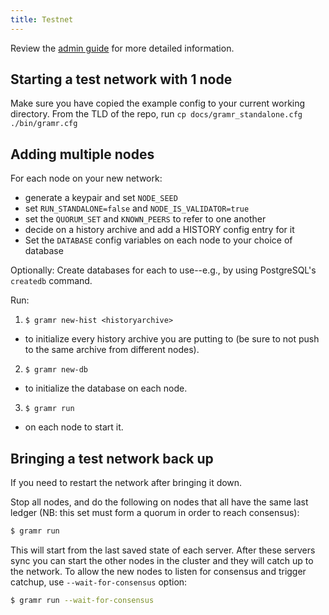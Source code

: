 ```yaml
---
title: Testnet
---
```


Review the [admin guide](./admin.md) for more detailed information.

## Starting a test network with 1 node

Make sure you have copied the example config to your current working directory.
From the TLD of the repo, run
`cp docs/gramr_standalone.cfg ./bin/gramr.cfg`

## Adding multiple nodes

For each node on your new network:
* generate a keypair and set `NODE_SEED`
* set `RUN_STANDALONE=false` and `NODE_IS_VALIDATOR=true`
* set the `QUORUM_SET` and `KNOWN_PEERS` to refer to one another
* decide on a history archive and add a HISTORY config entry for it
* Set the `DATABASE` config variables on each node to your choice of database

Optionally: Create databases for each to use--e.g., by using PostgreSQL's `createdb` command.

Run:

1. `$ gramr new-hist <historyarchive>`
  - to initialize every history archive you are putting to (be sure to not push to the same archive from different nodes).
2. `$ gramr new-db`
  - to initialize the database on each node. 
3. `$ gramr run`
  - on each node to start it.

## Bringing a test network back up
If you need to restart the network after bringing it down.

Stop all nodes, and do the following on nodes that all have the same last ledger (NB: this set must form a quorum in order to reach consensus):

```sh
$ gramr run
```

This will start from the last saved state of each server. After these servers sync you can start the other nodes in the cluster and they will catch up to the network.
To allow the new nodes to listen for consensus and trigger catchup, use `--wait-for-consensus` option:

```sh
$ gramr run --wait-for-consensus
```
